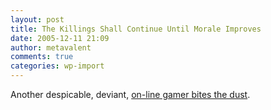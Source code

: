 ```yaml
---
layout: post
title: The Killings Shall Continue Until Morale Improves
date: 2005-12-11 21:09
author: metavalent
comments: true
categories: wp-import
---
```

Another despicable, deviant, <a href="http://news.yahoo.com/s/afp/20051209/tc_afp/skoreacomputerdeath_051209110606">on-line gamer bites the dust</a>.
